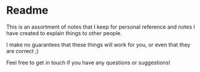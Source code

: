 # Readme

This is an assortment of notes that I keep for personal reference and notes I have created to explain
things to other people.

I make no guarantees that these things will work for you, or even that they are correct ;)

Feel free to get in touch if you have any questions or suggestions!